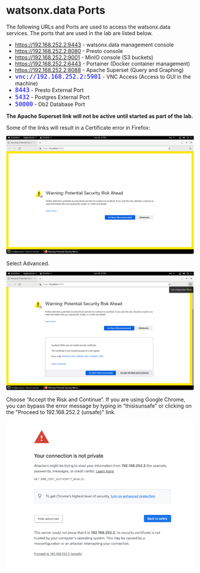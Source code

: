 # watsonx.data Ports

The following URLs and Ports are used to access the watsonx.data services.
The ports that are used in the lab are listed below.

   * <a href="https://192.168.252.2:9443" target="_blank">https://192.168.252.2:9443</a> - watsonx.data management console
   * <a href="http://192.168.252.2:8080" target="_blank">https://192.168.252.2:8080</a> - Presto console
   * <a href="http://192.168.252.2:9001" target="_blank">https://192.168.252.2:9001</a> - MinIO console (S3 buckets)
   * <a href="https://192.168.252.2:6443" target="_blank">https://192.168.252.2:6443</a> - Portainer (Docker container management)
   * <a href="http://192.168.252.2:8088" target="_blank">https://192.168.252.2:8088</a> - Apache Superset (Query and Graphing)
   * <code style="color:blue;font-size:medium;">vnc://192.168.252.2:5901</code> - VNC Access (Access to GUI in the machine)
   * <code style="color:blue;font-size:medium;">8443</code> - Presto External Port
   * <code style="color:blue;font-size:medium;">5432</code> - Postgres External Port
   * <code style="color:blue;font-size:medium;">50000</code> - Db2 Database Port

**The Apache Superset link will not be active until started as part of the lab.**

Some of the links will result in a Certificate error in Firefox:

![Browser](wxd-images/browser-warning-1.png)
 
Select Advanced.

![Browser](wxd-images/browser-warning-2.png)
 
Choose “Accept the Risk and Continue”. If you are using Google Chrome, you can bypass the error message by typing in “thisisunsafe” or clicking on the "Proceed to 192.168.252.2 (unsafe)" link.

![Browser](wxd-images/chrome-browser.png)